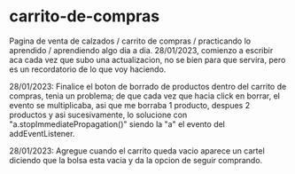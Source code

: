 # carrito-de-compras
Pagina de venta de calzados / carrito de compras / practicando lo aprendido / aprendiendo algo dia a dia.
28/01/2023, comienzo a escribir aca cada vez que subo una actualizacion, no se bien para que servira, pero es un recordatorio de lo que voy haciendo.

28/01/2023: Finalice el boton de borrado de productos dentro del carrito de compras, tenia un problema; de que cada vez que hacia click en borrar,
            el evento se multiplicaba, asi que me borraba 1 producto, despues 2 productos y asi sucesivamente, lo solucione con  "a.stopImmediatePropagation()"
             siendo la "a" el evento del addEventListener.

28/01/2023: Agregue cuando el carrito queda vacio aparece un cartel diciendo que la bolsa esta vacia y da la opcion de seguir comprando.
